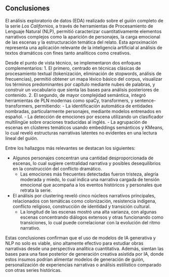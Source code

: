 ## Conclusiones

El análisis exploratorio de datos (EDA) realizado sobre el guión completo de la serie *Los Californios*, a través de herramientas de Procesamiento de Lenguaje Natural (NLP), permitió caracterizar cuantitativamente elementos narrativos complejos como la aparición de personajes, la carga emocional de las escenas y la estructuración temática del relato. Esta aproximación representa una aplicación relevante de la inteligencia artificial al análisis de textos dramáticos con fines tanto analíticos como creativos.

Desde el punto de vista técnico, se implementaron dos enfoques complementarios:
	1.	El primero, centrado en técnicas clásicas de procesamiento textual (tokenización, eliminación de stopwords, análisis de frecuencias), permitió obtener un mapa léxico básico del corpus, visualizar los términos predominantes por capítulo mediante nubes de palabras, y construir un vocabulario que sienta las bases para análisis posteriores de contenido.
	2.	El segundo, de mayor complejidad semántica, integró herramientas de PLN modernas como spaCy, transformers, y sentence-transformers, permitiendo:
     - La identificación automática de entidades nombradas, particularmente personajes, mediante modelos entrenados en español.
     - La detección de emociones por escena utilizando un clasificador multilingüe sobre oraciones traducidas al inglés.
     - La agrupación de escenas en clústeres temáticos usando embeddings semánticos y KMeans, lo cual reveló estructuras narrativas latentes no
     evidentes en una lectura lineal del guión.

Entre los hallazgos más relevantes se destacan los siguientes:
  - Algunos personajes concentran una cantidad desproporcionada de escenas, lo cual sugiere centralidad narrativa y posibles desequilibrios en la construcción del conflicto dramático.
	- Las emociones más frecuentes detectadas fueron tristeza, alegría moderada y miedo, lo cual indica una narrativa cargada de tensión emocional que acompaña a los eventos históricos y personales que retrata la serie.
  - El análisis por clustering reveló cinco núcleos narrativos principales, relacionados con temáticas como colonización, resistencia indígena, conflicto religioso, construcción de identidad y transición cultural.
	- La longitud de las escenas mostró una alta varianza, con algunas escenas concentrando diálogos extensos y otras funcionando como transiciones, lo cual puede correlacionar con la evolución del ritmo narrativo.

Estas conclusiones confirman que el uso de modelos de IA generativa y NLP no solo es viable, sino altamente efectivo para estudiar obras narrativas desde una perspectiva analítica cuantitativa. Además, sientan las bases para una fase posterior de generación creativa asistida por IA, donde estos insumos podrían alimentar modelos de generación de guión, personalización de experiencias narrativas o análisis estilístico comparado con otras series históricas.
